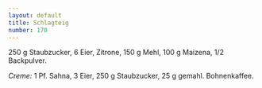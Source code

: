 ```yaml
---
layout: default
title: Schlagteig
number: 170
---
```


250 g Staubzucker, 6 Eier, Zitrone, 150 g Mehl, 100 g Maizena, 1/2 Backpulver.

*Creme:*
1 Pf. Sahna, 3 Eier, 250 g Staubzucker, 25 g gemahl. Bohnenkaffee.
